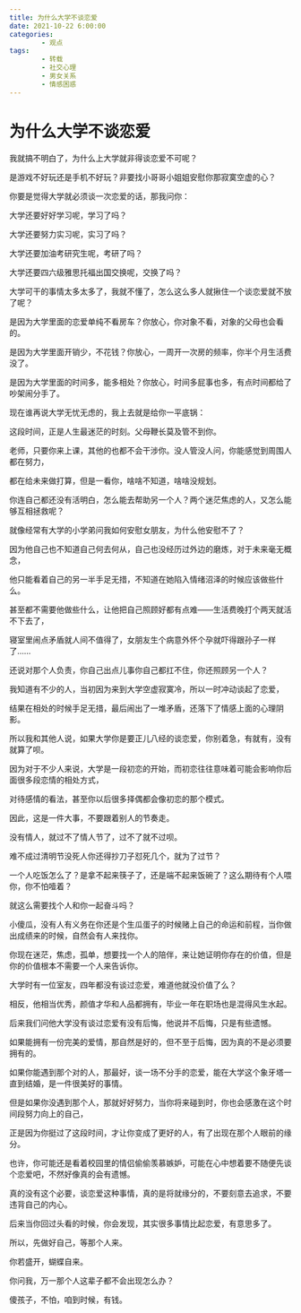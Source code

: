```yaml
---
title: 为什么大学不谈恋爱
date: 2021-10-22 6:00:00
categories:
        - 观点
tags:
        - 转载
        - 社交心理
        - 男女关系
        - 情感困惑
---
```


# 为什么大学不谈恋爱

我就搞不明白了，为什么上大学就非得谈恋爱不可呢？

是游戏不好玩还是手机不好玩？非要找小哥哥小姐姐安慰你那寂寞空虚的心？

你要是觉得大学就必须谈一次恋爱的话，那我问你：

大学还要好好学习呢，学习了吗？

大学还要努力实习呢，实习了吗？

大学还要加油考研究生呢，考研了吗？

大学还要四六级雅思托福出国交换呢，交换了吗？

大学可干的事情太多太多了，我就不懂了，怎么这么多人就揪住一个谈恋爱就不放了呢？

是因为大学里面的恋爱单纯不看房车？你放心，你对象不看，对象的父母也会看的。

是因为大学里面开销少，不花钱？你放心，一周开一次房的频率，你半个月生活费没了。

是因为大学里面的时间多，能多相处？你放心，时间多屁事也多，有点时间都给了吵架闹分手了。

现在谁再说大学无忧无虑的，我上去就是给你一平底锅：

这段时间，正是人生最迷茫的时刻。父母鞭长莫及管不到你。

老师，只要你来上课，其他的也都不会干涉你。没人管没人问，你能感觉到周围人都在努力，

都在给未来做打算，但是一看你，啥啥不知道，啥啥没规划。

你连自己都还没有活明白，怎么能去帮助另一个人？两个迷茫焦虑的人，又怎么能够互相拯救呢？

就像经常有大学的小学弟问我如何安慰女朋友，为什么他安慰不了？

因为他自己也不知道自己何去何从，自己也没经历过外边的磨炼，对于未来毫无概念，

他只能看着自己的另一半手足无措，不知道在她陷入情绪沼泽的时候应该做些什么。

甚至都不需要他做些什么，让他把自己照顾好都有点难——生活费晚打个两天就活不下去了，

寝室里闹点矛盾就人间不值得了，女朋友生个病意外怀个孕就吓得跟孙子一样了……

还说对那个人负责，你自己出点儿事你自己都扛不住，你还照顾另一个人？

我知道有不少的人，当初因为来到大学空虚寂寞冷，所以一时冲动谈起了恋爱，

结果在相处的时候手足无措，最后闹出了一堆矛盾，还落下了情感上面的心理阴影。

所以我和其他人说，如果大学你是要正儿八经的谈恋爱，你别着急，有就有，没有就算了呗。

因为对于不少人来说，大学是一段初恋的开始，而初恋往往意味着可能会影响你后面很多段恋情的相处方式，

对待感情的看法，甚至你以后很多择偶都会像初恋的那个模式。

因此，这是一件大事，不要跟着别人的节奏走。

没有情人，就过不了情人节了，过不了就不过呗。

难不成过清明节没死人你还得抄刀子怼死几个，就为了过节？

一个人吃饭怎么了？是拿不起来筷子了，还是端不起来饭碗了？这么期待有个人喂你，你不怕噎着？

就这么需要找个人和你一起奋斗吗？

小傻瓜，没有人有义务在你还是个生瓜蛋子的时候赌上自己的命运和前程，当你做出成绩来的时候，自然会有人来找你。

你现在迷茫，焦虑，孤单，想要找一个人的陪伴，来让她证明你存在的价值，但是你的价值根本不需要一个人来告诉你。

大学时有一位室友，四年都没有谈过恋爱，难道他就没价值了么？

相反，他相当优秀，颜值才华和人品都拥有，毕业一年在职场也是混得风生水起。

后来我们问他大学没有谈过恋爱有没有后悔，他说并不后悔，只是有些遗憾。

如果能拥有一份完美的爱情，那自然是好的，但不至于后悔，因为真的不是必须要拥有的。

如果你能遇到那个对的人，那最好，谈一场不分手的恋爱，能在大学这个象牙塔一直到结婚，是一件很美好的事情。

但是如果你没遇到那个人，那就好好努力，当你将来碰到时，你也会感激在这个时间段努力向上的自己，

正是因为你挺过了这段时间，才让你变成了更好的人，有了出现在那个人眼前的缘分。

也许，你可能还是看着校园里的情侣偷偷羡慕嫉妒，可能在心中想着要不随便先谈个恋爱吧，不然好像真的会有遗憾。

真的没有这个必要，谈恋爱这种事情，真的是将就缘分的，不要刻意去追求，不要违背自己的内心。

后来当你回过头看的时候，你会发现，其实很多事情比起恋爱，有意思多了。

所以，先做好自己，等那个人来。

你若盛开，蝴蝶自来。

你问我，万一那个人这辈子都不会出现怎么办？

傻孩子，不怕，咱到时候，有钱。
